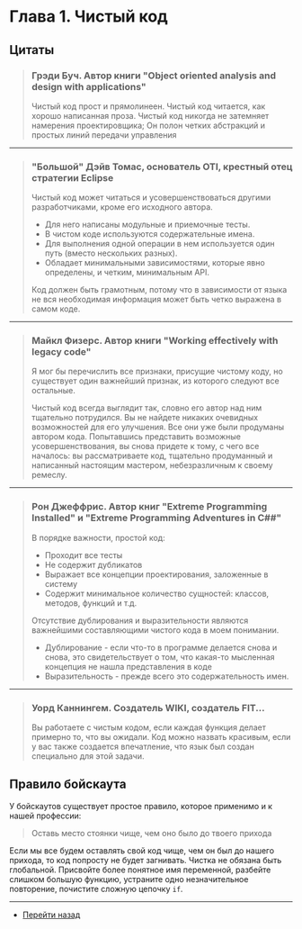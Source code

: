 # Глава 1. Чистый код

## Цитаты

> ### Грэди Буч. Автор книги "Object oriented analysis and design with applications"
> Чистый код прост и прямолинеен. Чистый код читается, как хорошо
> написанная проза. Чистый код никогда не затемняет намерения проектировщика;
> Он полон четких абстракций и простых линий передачи управления
---
> ### "Большой" Дэйв Томас, основатель OTI, крестный отец стратегии Eclipse
> Чистый код может читаться и усовершенствоваться другими разработчиками, 
> кроме его исходного автора. 
> - Для него написаны модульные и приемочные тесты.
> - В чистом коде используются содержательные имена. 
> - Для выполнения одной операции в нем используется один путь (вместо нескольких разных).
> - Обладает минимальными зависимостями, которые явно определены, и четким, минимальным API.
> 
> Код должен быть грамотным, потому что в зависимости от языка не вся необходимая информация
> может быть четко выражена в самом коде.
---
> ### Майкл Физерс. Автор книги "Working effectively with legacy code"
> Я мог бы перечислить все признаки, присущие чистому коду, но существует один важнейший признак,
> из которого следуют все остальные.
> 
> Чистый код всегда выглядит так, словно его автор над ним тщательно потрудился. Вы не
> найдете никаких очевидных возможностей для его улучшения. Все они уже были продуманы
> автором кода. Попытавшись представить возможные усовершенствования, вы снова придете
> к тому, с чего все началось: вы рассматриваете код, тщательно продуманный и написанный
> настоящим мастером, небезразличным к своему ремеслу.
---
> ### Рон Джеффрис. Автор книг "Extreme Programming Installed" и "Extreme Programming Adventures in C##"
> В порядке важности, простой код:
> - Проходит все тесты
> - Не содержит дубликатов
> - Выражает все концепции проектирования, заложенные в систему
> - Содержит минимальное количество сущностей: классов, методов, функций и т.д.
> 
> Отсутствие дублирования и выразительности являются важнейшими составляющими чистого кода в
> моем понимании.
> - Дублирование - если что-то в программе делается снова и снова, это свидетельствует о
> том, что какая-то мысленная концепция не нашла представления в коде
> - Выразительность - прежде всего это содержательность имен.
---
> ### Уорд Каннингем. Создатель WIKI, создатель FIT...
> Вы работаете с чистым кодом, если каждая функция делает примерно то, что вы ожидали.
> Код можно назвать красивым, если у вас также создается впечатление, что язык был
> создан специально для этой задачи.

## Правило бойскаута

У бойскаутов существует простое правило, которое применимо и к нашей профессии:

> Оставь место стоянки чище, чем оно было до твоего прихода

Если мы все будем оставлять свой код чище, чем он был до нашего прихода, то код попросту не
будет загнивать. Чистка не обязана быть глобальной. Присвойте более понятное имя переменной,
разбейте слишком большую функцию, устраните одно незначительное повторение, почистите сложную цепочку `if`.

---
- [Перейти назад](./README.md)